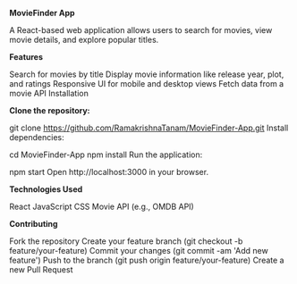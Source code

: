 **MovieFinder App**

A React-based web application allows users to search for movies, view movie details, and explore popular titles.

**Features**

Search for movies by title
Display movie information like release year, plot, and ratings
Responsive UI for mobile and desktop views
Fetch data from a movie API
Installation


**Clone the repository:**

git clone https://github.com/RamakrishnaTanam/MovieFinder-App.git
Install dependencies:


cd MovieFinder-App
npm install
Run the application:


npm start
Open http://localhost:3000 in your browser.

**Technologies Used**

React
JavaScript
CSS
Movie API (e.g., OMDB API)


**Contributing**

Fork the repository
Create your feature branch (git checkout -b feature/your-feature)
Commit your changes (git commit -am 'Add new feature')
Push to the branch (git push origin feature/your-feature)
Create a new Pull Request
